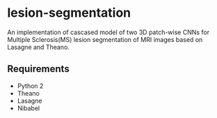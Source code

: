 # lesion-segmentation
An implementation of cascased model of two 3D patch-wise CNNs for Multiple Sclerosis(MS) lesion segmentation of MRI images
 based on Lasagne and Theano.
 
 ## Requirements
 
 * Python 2
 * Theano
 * Lasagne
 * Nibabel
 
